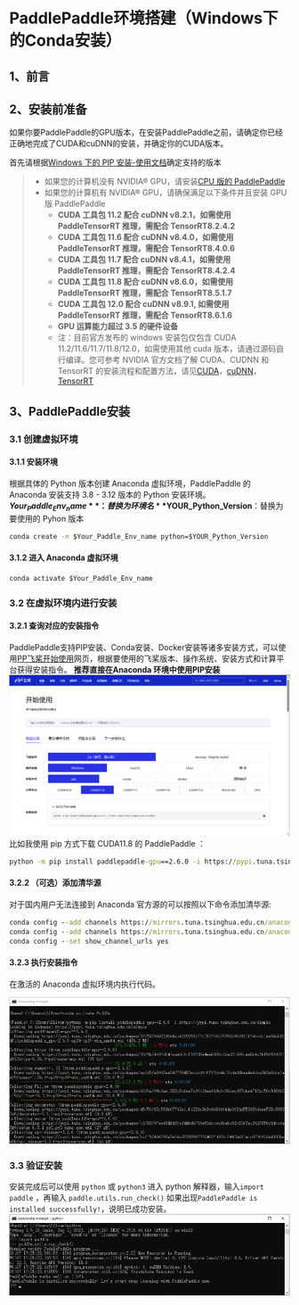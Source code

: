 # PaddlePaddle环境搭建（Windows下的Conda安装）

## 1、前言

## 2、安装前准备

如果你要PaddlePaddle的GPU版本，在安装PaddlePaddle之前，请确定你已经正确地完成了CUDA和cuDNN的安装，并确定你的CUDA版本。

首先请根据[Windows 下的 PIP 安装-使用文档](https://www.paddlepaddle.org.cn/documentation/docs/zh/install/pip/windows-pip.html)确定支持的版本

> - 如果您的计算机没有 NVIDIA® GPU，请安装[CPU 版的 PaddlePaddle](https://www.paddlepaddle.org.cn/documentation/docs/zh/install/pip/windows-pip.html#cpu)
> - 如果您的计算机有 NVIDIA® GPU，请确保满足以下条件并且安装 GPU 版 PaddlePaddle
>   - **CUDA 工具包 11.2 配合 cuDNN v8.2.1，如需使用 PaddleTensorRT 推理，需配合 TensorRT8.2.4.2**
>   - **CUDA 工具包 11.6 配合 cuDNN v8.4.0，如需使用 PaddleTensorRT 推理，需配合 TensorRT8.4.0.6**
>   - **CUDA 工具包 11.7 配合 cuDNN v8.4.1，如需使用 PaddleTensorRT 推理，需配合 TensorRT8.4.2.4**
>   - **CUDA 工具包 11.8 配合 cuDNN v8.6.0，如需使用 PaddleTensorRT 推理，需配合 TensorRT8.5.1.7**
>   - **CUDA 工具包 12.0 配合 cuDNN v8.9.1, 如需使用 PaddleTensorRT 推理，需配合 TensorRT8.6.1.6**
>   - **GPU 运算能力超过 3.5 的硬件设备**
>   - 注：目前官方发布的 windows 安装包仅包含 CUDA 11.2/11.6/11.7/11.8/12.0，如需使用其他 cuda 版本，请通过源码自行编译。您可参考 NVIDIA 官方文档了解 CUDA、CUDNN 和 TensorRT 的安装流程和配置方法，请见[CUDA](https://docs.nvidia.com/cuda/cuda-installation-guide-linux/)，[cuDNN](https://docs.nvidia.com/deeplearning/sdk/cudnn-install/)，[TensorRT](https://developer.nvidia.com/tensorrt)

## 3、PaddlePaddle安装

### 3.1 创建虚拟环境

#### 3.1.1 安装环境

根据具体的 Python 版本创建 Anaconda 虚拟环境，PaddlePaddle 的 Anaconda 安装支持 3.8 - 3.12 版本的 Python 安装环境。
**$Your_Paddle_Env_name**：替换为环境名
**$YOUR_Python_Version**：替换为要使用的 Pyhon 版本

``` cmd 
conda create -n $Your_Paddle_Env_name python=$YOUR_Python_Version
```

#### 3.1.2 进入 Anaconda 虚拟环境

```cmd
conda activate $Your_Paddle_Env_name
```

### 3.2  在虚拟环境内进行安装

#### 3.2.1 查询对应的安装指令

PaddlePaddle支持PIP安装、Conda安装、Docker安装等诸多安装方式，可以使用[PP飞桨开始使用](https://www.paddlepaddle.org.cn/install/)网页，根据要使用的飞桨版本、操作系统、安装方式和计算平台获得安装指令。
**推荐直接在Anaconda 环境中使用PIP安装**![image-20240107171532133](assets/image-20240107171532133.png)
比如我使用 pip 方式下载 CUDA11.8 的 PaddlePaddle ：

``` cmd
python -m pip install paddlepaddle-gpu==2.6.0 -i https://pypi.tuna.tsinghua.edu.cn/simple
```

#### 3.2.2 （可选）添加清华源

对于国内用户无法连接到 Anaconda 官方源的可以按照以下命令添加清华源:

```cmd
conda config --add channels https://mirrors.tuna.tsinghua.edu.cn/anaconda/pkgs/free/
conda config --add channels https://mirrors.tuna.tsinghua.edu.cn/anaconda/pkgs/main/
conda config --set show_channel_urls yes
```

#### 3.2.3 执行安装指令

在激活的 Anaconda 虚拟环境内执行代码。

![image-20240107172413795](assets/image-20240107172413795.png)

### 3.3 验证安装

安装完成后可以使用 `python` 或 `python3` 进入 python 解释器，输入`import paddle` ，再输入 `paddle.utils.run_check()`
如果出现`PaddlePaddle is installed successfully!`，说明已成功安装。
![image-20240107172538587](assets/image-20240107172538587.png)